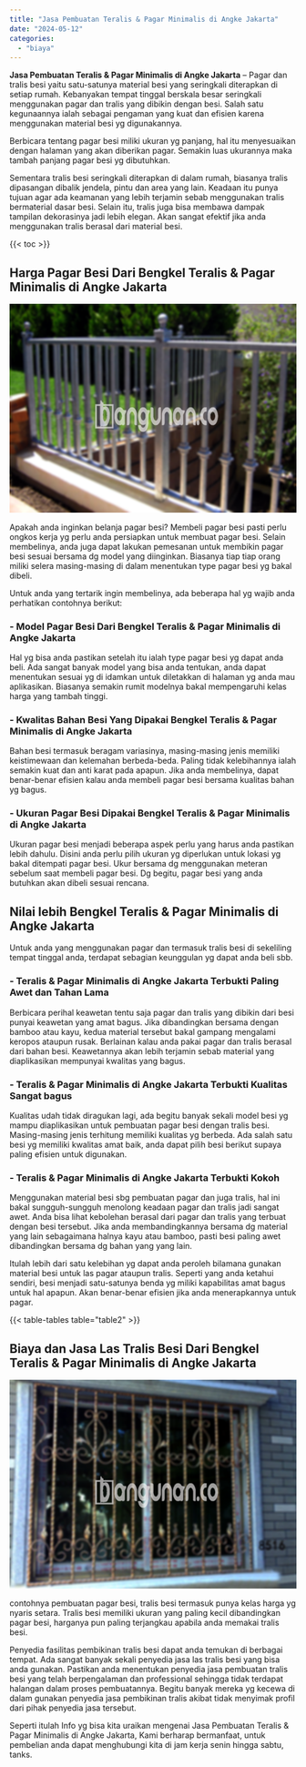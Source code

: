 ```yaml
---
title: "Jasa Pembuatan Teralis & Pagar Minimalis di Angke Jakarta"
date: "2024-05-12"
categories: 
  - "biaya"
---
```


**Jasa Pembuatan Teralis & Pagar Minimalis di Angke Jakarta** – Pagar dan tralis besi yaitu satu-satunya material besi yang seringkali diterapkan di setiap rumah. Kebanyakan tempat tinggal berskala besar seringkali menggunakan pagar dan tralis yang dibikin dengan besi. Salah satu kegunaannya ialah sebagai pengaman yang kuat dan efisien karena menggunakan material besi yg digunakannya.

Berbicara tentang pagar besi miliki ukuran yg panjang, hal itu menyesuaikan dengan halaman yang akan diberikan pagar. Semakin luas ukurannya maka tambah panjang pagar besi yg dibutuhkan.

Sementara tralis besi seringkali diterapkan di dalam rumah, biasanya tralis dipasangan dibalik jendela, pintu dan area yang lain. Keadaan itu punya tujuan agar ada keamanan yang lebih terjamin sebab menggunakan tralis bermaterial dasar besi. Selain itu, tralis juga bisa membawa dampak tampilan dekorasinya jadi lebih elegan. Akan sangat efektif jika anda menggunakan tralis berasal dari material besi.

{{< toc >}}

## Harga Pagar Besi Dari Bengkel Teralis & Pagar Minimalis di Angke Jakarta

![Jasa Pembuatan Teralis & Pagar Minimalis di Angke Jakarta](/images/pagar-minimalis-murah-66.png)

Apakah anda inginkan belanja pagar besi? Membeli pagar besi pasti perlu ongkos kerja yg perlu anda persiapkan untuk membuat pagar besi. Selain membelinya, anda juga dapat lakukan pemesanan untuk membikin pagar besi sesuai bersama dg model yang diinginkan. Biasanya tiap tiap orang miliki selera masing-masing di dalam menentukan type pagar besi yg bakal dibeli.

Untuk anda yang tertarik ingin membelinya, ada beberapa hal yg wajib anda perhatikan contohnya berikut:
### \- Model Pagar Besi Dari Bengkel Teralis & Pagar Minimalis di Angke Jakarta

Hal yg bisa anda pastikan setelah itu ialah type pagar besi yg dapat anda beli. Ada sangat banyak model yang bisa anda tentukan, anda dapat menentukan sesuai yg di idamkan untuk diletakkan di halaman yg anda mau aplikasikan. Biasanya semakin rumit modelnya bakal mempengaruhi kelas harga yang tambah tinggi.

### \- Kwalitas Bahan Besi Yang Dipakai Bengkel Teralis & Pagar Minimalis di Angke Jakarta

Bahan besi termasuk beragam variasinya, masing-masing jenis memiliki keistimewaan dan kelemahan berbeda-beda. Paling tidak kelebihannya ialah semakin kuat dan anti karat pada apapun. Jika anda membelinya, dapat benar-benar efisien kalau anda membeli pagar besi bersama kualitas bahan yg bagus.

### \- Ukuran Pagar Besi Dipakai Bengkel Teralis & Pagar Minimalis di Angke Jakarta

Ukuran pagar besi menjadi beberapa aspek perlu yang harus anda pastikan lebih dahulu. Disini anda perlu pilih ukuran yg diperlukan untuk lokasi yg bakal ditempati pagar besi. Ukur bersama dg menggunakan meteran sebelum saat membeli pagar besi. Dg begitu, pagar besi yang anda butuhkan akan dibeli sesuai rencana.

## Nilai lebih Bengkel Teralis & Pagar Minimalis di Angke Jakarta

Untuk anda yang menggunakan pagar dan termasuk tralis besi di sekeliling tempat tinggal anda, terdapat sebagian keunggulan yg dapat anda beli sbb.

### \- Teralis & Pagar Minimalis di Angke Jakarta Terbukti Paling Awet dan Tahan Lama

Berbicara perihal keawetan tentu saja pagar dan tralis yang dibikin dari besi punyai keawetan yang amat bagus. Jika dibandingkan bersama dengan bamboo atau kayu, kedua material tersebut bakal gampang mengalami keropos ataupun rusak. Berlainan kalau anda pakai pagar dan tralis berasal dari bahan besi. Keawetannya akan lebih terjamin sebab material yang diaplikasikan mempunyai kwalitas yang bagus.

### \- Teralis & Pagar Minimalis di Angke Jakarta Terbukti Kualitas Sangat bagus

Kualitas udah tidak diragukan lagi, ada begitu banyak sekali model besi yg mampu diaplikasikan untuk pembuatan pagar besi dengan tralis besi. Masing-masing jenis terhitung memiliki kualitas yg berbeda. Ada salah satu besi yg memiliki kwalitas amat baik, anda dapat pilih besi berikut supaya paling efisien untuk digunakan.

### \- Teralis & Pagar Minimalis di Angke Jakarta Terbukti Kokoh

Menggunakan material besi sbg pembuatan pagar dan juga tralis, hal ini bakal sungguh-sungguh menolong keadaan pagar dan tralis jadi sangat awet. Anda bisa lihat kebolehan berasal dari pagar dan tralis yang terbuat dengan besi tersebut. Jika anda membandingkannya bersama dg material yang lain sebagaimana halnya kayu atau bamboo, pasti besi paling awet dibandingkan bersama dg bahan yang yang lain.

Itulah lebih dari satu kelebihan yg dapat anda peroleh bilamana gunakan material besi untuk las pagar ataupun tralis. Seperti yang anda ketahui sendiri, besi menjadi satu-satunya benda yg miliki kapabilitas amat bagus untuk hal apapun. Akan benar-benar efisien jika anda menerapkannya untuk pagar.

{{< table-tables table="table2" >}}

## Biaya dan Jasa Las Tralis Besi Dari Bengkel Teralis & Pagar Minimalis di Angke Jakarta

![Jasa Pembuatan Teralis & Pagar Minimalis di Angke Jakarta](/images/teralis-minimalis-murah-31.png)

contohnya pembuatan pagar besi, tralis besi termasuk punya kelas harga yg nyaris setara. Tralis besi memiliki ukuran yang paling kecil dibandingkan pagar besi, harganya pun paling terjangkau apabila anda memakai tralis besi.

Penyedia fasilitas pembikinan tralis besi dapat anda temukan di berbagai tempat. Ada sangat banyak sekali penyedia jasa las tralis besi yang bisa anda gunakan. Pastikan anda menentukan penyedia jasa pembuatan tralis besi yang telah berpengalaman dan professional sehingga tidak terdapat halangan dalam proses pembuatannya. Begitu banyak mereka yg kecewa di dalam gunakan penyedia jasa pembikinan tralis akibat tidak menyimak profil dari pihak penyedia jasa tersebut.

Seperti itulah Info yg bisa kita uraikan mengenai Jasa Pembuatan Teralis & Pagar Minimalis di Angke Jakarta, Kami berharap bermanfaat, untuk pembelian anda dapat menghubungi kita di jam kerja senin hingga sabtu, tanks.

